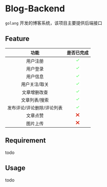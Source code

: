 # Blog-Backend

`golang` 开发的博客系统，该项目主要提供后端接口

## Feature

|功能|是否已完成|
|:---:|:---:|
|用户注册|![](public/assets/img/success.png)|
|用户登录|![](public/assets/img/success.png)|
|用户信息|![](public/assets/img/success.png)|
|用户关注/取关|![](public/assets/img/success.png)|
|文章增删改查|![](public/assets/img/success.png)|
|文章列表/搜索|![](public/assets/img/success.png)|
|发布评论/评论删除/评论列表|![](public/assets/img/success.png)|
|文章点赞|![](public/assets/img/false.png)|
|图片上传|![](public/assets/img/false.png)|

## Requirement

todo

## Usage

todo
